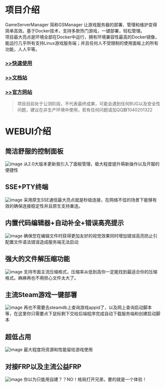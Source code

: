 # 项目介绍
GameServerManager 简称GSManager 让游戏服务器的部署、管理和维护变得简单高效。基于Docker技术，支持多款热门游戏，一键部署，轻松管理。\
项目最大亮点是环境全部在Docker中运行，拥有环境兼容性最高的Docker镜像，能运行几乎所有支持Linux游戏服务端；并且任何人不受限制的使用面板上的所有功能，人人平等。

### [>>快速使用](https://github.com/yxsj245/GameServerManager/blob/2.0/docs/%E9%83%A8%E7%BD%B2%E6%8C%87%E5%8D%97.md)
### [>>文档站](http://blogpage.xiaozhuhouses.asia/html6/index.html#/)
### [>>官方网站](http://blogpage.xiaozhuhouses.asia/html5/index.html)

> 项目目前处于公测阶段，不代表最终成果，可能会遇到任何BUG以及安全性问题，建议在非生产环境中使用，若有任何问题请加QQ群1040201322

# WEBUI介绍
## 简洁舒服的控制面板
![image](https://github.com/user-attachments/assets/c12b8b88-8658-4bb5-b8ed-e269c86b2c44)
从2.0大版本更新我引入了面板管理，极大程度提升萌新操作以及开服的便捷性
## SSE+PTY终端
![image](https://github.com/user-attachments/assets/424038cb-d18a-429e-8768-a837b51c4fed)
采用原生SSE通信最大亮点就是秒级连接，在网络不佳的场景下能够有效的确保连接稳定性并且原生支持重连。
## 内置代码编辑器+自动补全+错误高亮提示
![image](https://github.com/user-attachments/assets/040cd69e-9f25-412d-970c-1476b99fdeb8)
确保您在编辑文件时获得更加友好的视觉效果同时增加错误高亮防止引配置文件语法错误造成服务端无法启动
## 强大的文件解压缩功能
![image](https://github.com/user-attachments/assets/4386c268-7e1b-49a8-b8e4-07cd0a625625)
支持市面主流压缩格式，压缩率从低到高你一定能找到最适合你的压缩格式。麻麻再也不用担心文件太大了。
## 主流Steam游戏一键部署
![image](https://github.com/user-attachments/assets/679e6720-26f0-4eff-b5d8-f98b7414145d)
再也不需要去steamdb上查询游戏appid了，以及网上查询启动脚本等，在这里你只需要点下鼠标剩下交给后端程序完成自动下载服务端和创建启动脚本
## 超低占用
![image](https://github.com/user-attachments/assets/ef68d4a6-6bb4-4fde-8911-a5c35562e1ed)
最大程度将资源和性能留给游戏使用
## 对接FRP以及主流公益FRP
![image](https://github.com/user-attachments/assets/9bcc5cfb-2c73-42e3-9581-7890308a48b6)
你以为只能用自建？？NO！格局打开兄弟，要的就是一个体验！
